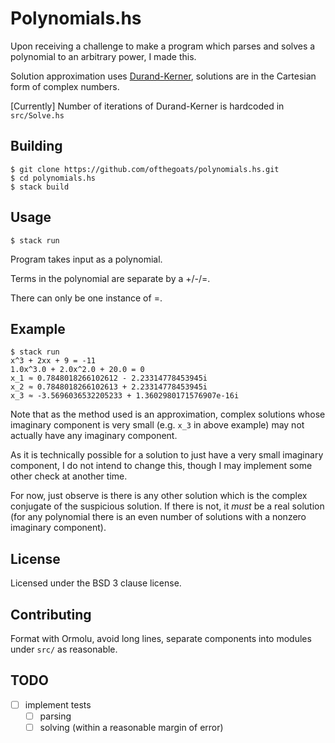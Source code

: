 # Polynomials.hs

Upon receiving a challenge to make a program which parses and solves a polynomial to an
arbitrary power, I made this.

Solution approximation uses
[Durand-Kerner](https://en.wikipedia.org/wiki/Durand%E2%80%93Kerner_method), solutions are
in the Cartesian form of complex numbers.

[Currently] Number of iterations of Durand-Kerner is hardcoded in `src/Solve.hs`

## Building

```shell
$ git clone https://github.com/ofthegoats/polynomials.hs.git
$ cd polynomials.hs
$ stack build
```

## Usage

```shell
$ stack run
```

Program takes input as a polynomial.

Terms in the polynomial are separate by a +/-/=.

There can only be one instance of =.

## Example

```shell
$ stack run
x^3 + 2xx + 9 = -11
1.0x^3.0 + 2.0x^2.0 + 20.0 = 0
x_1 ≈ 0.7848018266102612 - 2.23314778453945i
x_2 ≈ 0.7848018266102613 + 2.23314778453945i
x_3 ≈ -3.5696036532205233 + 1.3602980171576907e-16i
```

Note that as the method used is an approximation, complex solutions whose imaginary
component is very small (e.g. `x_3` in above example) may not actually have any imaginary
component.

As it is technically possible for a solution to just have a very small imaginary
component, I do not intend to change this, though I may implement some other check at
another time.

For now, just observe is there is any other solution which is the complex conjugate of the
suspicious solution. If there is not, it _must_ be a real solution (for any polynomial
there is an even number of solutions with a nonzero imaginary component).

## License

Licensed under the BSD 3 clause license.

## Contributing

Format with Ormolu, avoid long lines, separate components into modules under `src/` as reasonable.

## TODO

- [ ] implement tests
  - [ ] parsing
  - [ ] solving (within a reasonable margin of error)
